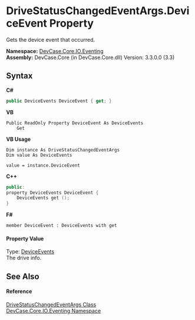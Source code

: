 # DriveStatusChangedEventArgs.DeviceEvent Property 
 

Gets the device event that occurred.

**Namespace:**&nbsp;<a href="N_DevCase_Core_IO_Eventing">DevCase.Core.IO.Eventing</a><br />**Assembly:**&nbsp;DevCase.Core (in DevCase.Core.dll) Version: 3.3.0.0 (3.3)

## Syntax

**C#**<br />
``` C#
public DeviceEvents DeviceEvent { get; }
```

**VB**<br />
``` VB
Public ReadOnly Property DeviceEvent As DeviceEvents
	Get
```

**VB Usage**<br />
``` VB Usage
Dim instance As DriveStatusChangedEventArgs
Dim value As DeviceEvents

value = instance.DeviceEvent

```

**C++**<br />
``` C++
public:
property DeviceEvents DeviceEvent {
	DeviceEvents get ();
}
```

**F#**<br />
``` F#
member DeviceEvent : DeviceEvents with get

```


#### Property Value
Type: <a href="T_DevCase_Interop_Unmanaged_Win32_Enums_DeviceEvents">DeviceEvents</a><br />The drive info.

## See Also


#### Reference
<a href="T_DevCase_Core_IO_Eventing_DriveStatusChangedEventArgs">DriveStatusChangedEventArgs Class</a><br /><a href="N_DevCase_Core_IO_Eventing">DevCase.Core.IO.Eventing Namespace</a><br />